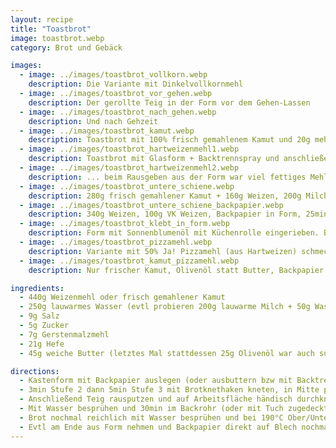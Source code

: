 ```yaml
---
layout: recipe
title: "Toastbrot"
image: toastbrot.webp
category: Brot und Gebäck

images:
  - image: ../images/toastbrot_vollkorn.webp
    description: Die Variante mit Dinkelvollkornmehl
  - image: ../images/toastbrot_vor_gehen.webp
    description: Der gerollte Teig in der Form vor dem Gehen-Lassen
  - image: ../images/toastbrot_nach_gehen.webp
    description: Und nach Gehzeit
  - image: ../images/toastbrot_kamut.webp
    description: Toastbrot mit 100% frisch gemahlenem Kamut und 20g mehr Wasser. Form mit Backtrennspray ausgefettet. Super Ergebnis, bester VK Toast (viel besser als mit Dinkel). Erneuter Versuch war sehr brüchig und Knethaken hat Teig schlecht erfasst. Evtl doch keine +20g Wasser, außerdem Teig vor Form gut kneten/falten
  - image: ../images/toastbrot_hartweizenmehl1.webp
    description: Toastbrot mit Glasform + Backtrennspray und anschließend Ja! Pizzamehl (ist Hartweizenmehl) in Form gegeben. Macht eine interessante Konsistenz aber ...
  - image: ../images/toastbrot_hartweizenmehl2.webp
    description: ... beim Rausgeben aus der Form war viel fettiges Mehl am Brot. Hat sich aber leicht mit Tafelmesser abkratzen lassen und danach war das Brot super
  - image: ../images/toastbrot_untere_schiene.webp
    description: 280g frisch gemahlener Kamut + 160g Weizen, 200g Milch, 50g Wasser, unterste Schiene 25min. Teig war etwas trocken und ist in Form angeklebt (evtl schlecht ausgefettet?) aber war sogar unten resch und sehr gut
  - image: ../images/toastbrot_untere_schiene_backpapier.webp
    description: 340g Weizen, 100g VK Weizen, Backpapier in Form, 25min unterste Schiene wurde sehr gut. Unten schön weich, oben nicht zu dunkel
  - image: ../images/toastbrot_klebt_in_form.webp
    description: Form mit Sonnenblumenöl mit Küchenrolle eingerieben. Brot bleibt in Form picken. Besser mit Butter einfetten oder Backpapier nehmen! War mit nicht-VK-Dinkelmehl welches sehr gut passt
  - image: ../images/toastbrot_pizzamehl.webp
    description: Variante mit 50% Ja! Pizzamehl (aus Hartweizen) schmeckt auch super!
  - image: ../images/toastbrot_kamut_pizzamehl.webp
    description: Nur frischer Kamut, Olivenöl statt Butter, Backpapier in Glasform + mit Ja! Pizzamehl ummantelt und oft eingerollt, gedreht, gefalten, ... 30min unterste Schiene. Ergebnis war sehr strudelartig und nicht ganz durch. Evtl am Ende nochmal 5min ohne Glasform ins Rohr geben? Oder VK Toast wird einfach nicht so gut

ingredients:
  - 440g Weizenmehl oder frisch gemahlener Kamut
  - 250g lauwarmes Wasser (evtl probieren 200g lauwarme Milch + 50g Wasser für Striezelartigen Teig)
  - 9g Salz
  - 5g Zucker
  - 7g Gerstenmalzmehl
  - 21g Hefe
  - 45g weiche Butter (letztes Mal stattdessen 25g Olivenöl war auch super)

directions:
  - Kastenform mit Backpapier auslegen (oder ausbuttern bzw mit Backtrennspray einsprühen), dann alle Zutaten in Schüssel geben.
  - 3min Stufe 2 dann 5min Stufe 3 mit Brotknethaken kneten, in Mitte putzen und zugedeckt ca 40min gehen lassen.
  - Anschließend Teig rausputzen und auf Arbeitsfläche händisch durchkneten und mehrmals ausbreiten, falten, ausbreiten, falten etc. Am Ende Rollen und in Form geben.
  - Mit Wasser besprühen und 30min im Backrohr (oder mit Tuch zugedeckt) gehen lassen (länger geht auch aber dann geht Teig über)
  - Brot nochmal reichlich mit Wasser besprühen und bei 190°C Ober/Unterhitze für ca 30min (evtl +5min wenn Backpapier?) ins vorgeheizte Backrohr auf die unterste Schiene (wenn Backpapier) sonst zweitunterste Schiene geben
  - Evtl am Ende aus Form nehmen und Backpapier direkt auf Blech nochmal 5min ins Rohr geben damit es außen rescher wird.
---
```

